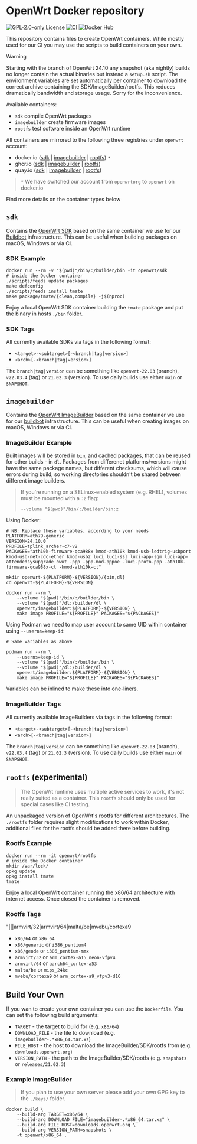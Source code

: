 # OpenWrt Docker repository

[![GPL-2.0-only License][license-badge]][license-ref]
[![CI][ci-badge]][ci-ref]
[![Docker Hub][docker-hub-badge]][docker-hub-ref]

This repository contains files to create OpenWrt containers. While mostly used
for our CI you may use the scripts to build containers on your own.

> [!WARNING]
> Starting with the branch of OpenWrt 24.10 any snapshot (aka nightly) builds no
> longer contain the actual binaries but instead a `setup.sh` script. The
> environment variables are set automatically per container to download the
> correct archive containing the SDK/ImageBuilder/rootfs. This reduces
> dramatically bandwidth and storage usage. Sorry for the inconvenience.

Available containers:

* `sdk` compile OpenWrt packages
* `imagebuilder` create firmware images
* `rootfs` test software inside an OpenWrt runtime

All containers are mirrored to the following three registries under `openwrt` account:

* docker.io ([sdk](https://hub.docker.com/r/openwrt/sdk) | [imagebuilder](https://hub.docker.com/r/openwrt/imagebuilder) | [rootfs](https://hub.docker.com/r/openwrt/rootfs))  `*`
* ghcr.io ([sdk](https://github.com/openwrt/docker-openwrt/pkgs/container/sdk) | [imagebuilder](https://github.com/openwrt/docker-openwrt/pkgs/container/imagebuilder) | [rootfs](https://github.com/openwrt/docker-openwrt/pkgs/container/rootfs))
* quay.io ([sdk](https://quay.io/repository/openwrt/sdk) | [imagebuilder](https://quay.io/repository/openwrt/imagebuilder) | [rootfs](https://quay.io/repository/openwrt/rootfs))

> `*` We have switched our account from `openwrtorg` to `openwrt` on docker.io

Find more details on the container types below

## `sdk`

Contains the [OpenWrt
SDK](https://openwrt.org/docs/guide-developer/toolchain/using_the_sdk) based on
the same container we use for our [Buildbot](https://buildbot.openwrt.org/)
infrastructure. This can be useful when building packages on macOS, Windows or
via CI.

### SDK Example

```shell
docker run --rm -v "$(pwd)"/bin/:/builder/bin -it openwrt/sdk
# inside the Docker container
./scripts/feeds update packages
make defconfig
./scripts/feeds install tmate
make package/tmate/{clean,compile} -j$(nproc)
```

Enjoy a local OpenWrt SDK container building the `tmate` package and put the
binary in hosts `./bin` folder.

### SDK Tags

All currently available SDKs via tags in the following format:

* `<target>-<subtarget>[-<branch|tag|version>]`
* `<arch>[-<branch|tag|version>]`

The `branch|tag|version` can be something like `openwrt-22.03` (branch),
`v22.03.4` (tag) or `21.02.3` (version). To use daily builds use either `main`
or `SNAPSHOT`.

## `imagebuilder`

Contains the [OpenWrt
ImageBuilder](https://openwrt.org/docs/guide-user/additional-software/imagebuilder)
based on the same container we use for our [buildbot](https://buildbot.openwrt.org)
infrastructure. This can be useful when creating images on macOS, Windows or
via CI.

### ImageBuilder Example

Built images will be stored in `bin`, and cached packages, that can be reused
for other builds - in `dl`. Packages from differenet platforms/versions might
have the same package names, but different checksums, which will cause
errors during build, so working directories shouldn't be shared between
different image builders.

> If you're running on a SELinux-enabled system (e.g. RHEL), volumes must be
> mounted with a `:z` flag:
>
> ```
> --volume "$(pwd)"/bin/:/builder/bin:z
> ```

Using Docker:

```shell
# NB: Replace these variables, according to your needs
PLATFORM=ath79-generic
VERSION=24.10.0
PROFILE=tplink_archer-c7-v2
PACKAGES="ath10k-firmware-qca988x kmod-ath10k kmod-usb-ledtrig-usbport kmod-usb-net-cdc-ether kmod-usb2 luci luci-ssl luci-app-sqm luci-app-attendedsysupgrade owut -ppp -ppp-mod-pppoe -luci-proto-ppp -ath10k-firmware-qca988x-ct -kmod-ath10k-ct"

mkdir openwrt-${PLATFORM}-${VERSION}/{bin,dl}
cd openwrt-${PLATFORM}-${VERSION}

docker run --rm \
    --volume "$(pwd)"/bin/:/builder/bin \
    --volume "$(pwd)"/dl:/builder/dl \
    openwrt/imagebuilder:${PLATFORM}-${VERSION} \
    make image PROFILE="${PROFILE}" PACKAGES="${PACKAGES}"
```

Using Podman we need to map user account to same UID within container using `--userns=keep-id`:

```shell
# Same variables as above

podman run --rm \
    --userns=keep-id \
    --volume "$(pwd)"/bin/:/builder/bin \
    --volume "$(pwd)"/dl:/builder/dl \
    openwrt/imagebuilder:${PLATFORM}-${VERSION} \
    make image PROFILE="${PROFILE}" PACKAGES="${PACKAGES}"
```

Variables can be inlined to make these into one-liners.

### ImageBuilder Tags

All currently available ImageBuilders via tags in the following format:

* `<target>-<subtarget>[-<branch|tag|version>]`
* `<arch>[-<branch|tag|version>]`

The `branch|tag|version` can be something like `openwrt-22.03` (branch),
`v22.03.4` (tag) or `21.02.3` (version). To use daily builds use either `main`
or `SNAPSHOT`.

## `rootfs` (experimental)

> The OpenWrt runtime uses multiple active services to work, it's not really
> suited as a container. This `rootfs` should only be used for special cases
> like CI testing.

An unpackaged version of OpenWrt's rootfs for different architectures. The
`./rootfs` folder requires slight modifications to work within Docker,
additional files for the rootfs should be added there before building.

### Rootfs Example

```shell
docker run --rm -it openwrt/rootfs
# inside the Docker container
mkdir /var/lock/
opkg update
opkg install tmate
tmate
```

Enjoy a local OpenWrt container running the x86/64 architecture with internet
access. Once closed the container is removed.

### Rootfs Tags

"|||armvirt/32|armvirt/64|malta/be|mvebu/cortexa9

* `x86/64` or `x86_64`
* `x86/generic` or `i386_pentium4`
* `x86/geode` or `i386_pentium-mmx`
* `armvirt/32` or `arm_cortex-a15_neon-vfpv4`
* `armvirt/64` or `aarch64_cortex-a53`
* `malta/be` or `mips_24kc`
* `mvebu/cortexa9` or `arm_cortex-a9_vfpv3-d16`

## Build Your Own

If you wan to create your own container you can use the `Dockerfile`. You can set the following build arguments:

* `TARGET` - the target to build for (e.g. `x86/64`)
* `DOWNLOAD_FILE` - the file to download (e.g. `imagebuilder-.*x86_64.tar.xz`)
* `FILE_HOST` - the host to download the ImageBuilder/SDK/rootfs from (e.g. `downloads.openwrt.org`)
* `VERSION_PATH` - the path to the ImageBuilder/SDK/rootfs (e.g. `snapshots` or `releases/21.02.3`)

### Example ImageBuilder

> If you plan to use your own server please add your own GPG key to the
> `./keys/` folder.

```shell
docker build \
    --build-arg TARGET=x86/64 \
    --build-arg DOWNLOAD_FILE="imagebuilder-.*x86_64.tar.xz" \
    --build-arg FILE_HOST=downloads.openwrt.org \
    --build-arg VERSION_PATH=snapshots \
    -t openwrt/x86_64 .
```

[ci-badge]: https://github.com/openwrt/docker/actions/workflows/containers.yml/badge.svg
[ci-ref]: https://github.com/openwrt/docker/actions/workflows/containers.yml
[docker-hub-badge]: https://img.shields.io/badge/docker--hub-openwrt-blue.svg?style=flat-square
[docker-hub-ref]: https://hub.docker.com/u/openwrt
[license-badge]: https://img.shields.io/github/license/openwrt/docker.svg?style=flat-square
[license-ref]: LICENSE
